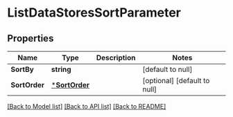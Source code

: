# ListDataStoresSortParameter

## Properties
Name | Type | Description | Notes
------------ | ------------- | ------------- | -------------
**SortBy** | **string** |  | [default to null]
**SortOrder** | [***SortOrder**](SortOrder.md) |  | [optional] [default to null]

[[Back to Model list]](../README.md#documentation-for-models) [[Back to API list]](../README.md#documentation-for-api-endpoints) [[Back to README]](../README.md)

